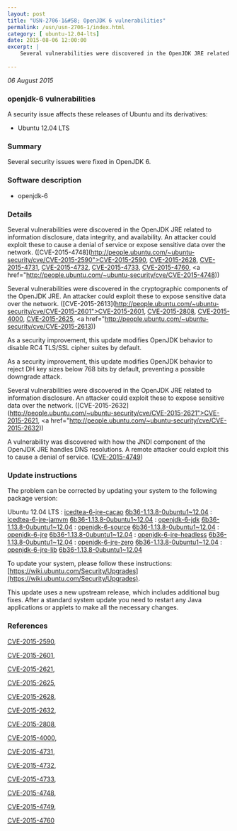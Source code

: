 ```yaml
---
layout: post
title: "USN-2706-1&#58; OpenJDK 6 vulnerabilities"
permalink: /usn/usn-2706-1/index.html
category: [ ubuntu-12.04-lts]
date: 2015-08-06 12:00:00
excerpt: |
    Several vulnerabilities were discovered in the OpenJDK JRE related to information disclosure, data integrity, and availability. An attacker could exploit these to cause a denial of service or expose sensitive data over the network. ([CVE-2015-4748](http://people.ubuntu.com/~ubuntu-security/cve/CVE-2015-2590">CVE-2015-2590</a>, <a href="http://people.ubuntu.com/~ubuntu-security/cve/CVE-2015-2628">CVE-2015-2628</a>, <a href="http://people.ubuntu.com/~ubuntu-security/cve/CVE-2015-4731">CVE-2015-4731</a>, <a href="http://people.ubuntu.com/~ubuntu-security/cve/CVE-2015-4732">CVE-2015-4732</a>, <a href="http://people.ubuntu.com/~ubuntu-security/cve/CVE-2015-4733">CVE-2015-4733</a>, <a href="http://people.ubuntu.com/~ubuntu-security/cve/CVE-2015-4760">CVE-2015-4760</a>, <a href="http://people.ubuntu.com/~ubuntu-security/cve/CVE-2015-4748))
    
--- 
```

 
 

*06 August 2015*

### openjdk-6 vulnerabilities

A security issue affects these releases of Ubuntu and its derivatives:

* Ubuntu 12.04 LTS

### Summary

Several security issues were fixed in OpenJDK 6. 

### Software description

* openjdk-6 

### Details

Several vulnerabilities were discovered in the OpenJDK JRE related to information disclosure, data integrity, and availability. An attacker could exploit these to cause a denial of service or expose sensitive data over the network. ([CVE-2015-4748](http://people.ubuntu.com/~ubuntu-security/cve/CVE-2015-2590">CVE-2015-2590</a>, <a href="http://people.ubuntu.com/~ubuntu-security/cve/CVE-2015-2628">CVE-2015-2628</a>, <a href="http://people.ubuntu.com/~ubuntu-security/cve/CVE-2015-4731">CVE-2015-4731</a>, <a href="http://people.ubuntu.com/~ubuntu-security/cve/CVE-2015-4732">CVE-2015-4732</a>, <a href="http://people.ubuntu.com/~ubuntu-security/cve/CVE-2015-4733">CVE-2015-4733</a>, <a href="http://people.ubuntu.com/~ubuntu-security/cve/CVE-2015-4760">CVE-2015-4760</a>, <a href="http://people.ubuntu.com/~ubuntu-security/cve/CVE-2015-4748))

Several vulnerabilities were discovered in the cryptographic components of the OpenJDK JRE. An attacker could exploit these to expose sensitive data over the network. ([CVE-2015-2613](http://people.ubuntu.com/~ubuntu-security/cve/CVE-2015-2601">CVE-2015-2601</a>, <a href="http://people.ubuntu.com/~ubuntu-security/cve/CVE-2015-2808">CVE-2015-2808</a>, <a href="http://people.ubuntu.com/~ubuntu-security/cve/CVE-2015-4000">CVE-2015-4000</a>, <a href="http://people.ubuntu.com/~ubuntu-security/cve/CVE-2015-2625">CVE-2015-2625</a>, <a href="http://people.ubuntu.com/~ubuntu-security/cve/CVE-2015-2613))

As a security improvement, this update modifies OpenJDK behavior to disable RC4 TLS/SSL cipher suites by default.

As a security improvement, this update modifies OpenJDK behavior to reject DH key sizes below 768 bits by default, preventing a possible downgrade attack.

Several vulnerabilities were discovered in the OpenJDK JRE related to information disclosure. An attacker could exploit these to expose sensitive data over the network. ([CVE-2015-2632](http://people.ubuntu.com/~ubuntu-security/cve/CVE-2015-2621">CVE-2015-2621</a>, <a href="http://people.ubuntu.com/~ubuntu-security/cve/CVE-2015-2632))

A vulnerability was discovered with how the JNDI component of the OpenJDK JRE handles DNS resolutions. A remote attacker could exploit this to cause a denial of service. ([CVE-2015-4749](http://people.ubuntu.com/~ubuntu-security/cve/CVE-2015-4749)) 

### Update instructions

The problem can be corrected by updating your system to the following package version:

Ubuntu 12.04 LTS
 : [icedtea-6-jre-cacao](https://launchpad.net/ubuntu/+source/openjdk-6) <span> [6b36-1.13.8-0ubuntu1~12.04](https://launchpad.net/ubuntu/+source/openjdk-6/6b36-1.13.8-0ubuntu1~12.04) </span> 
 : [icedtea-6-jre-jamvm](https://launchpad.net/ubuntu/+source/openjdk-6) <span> [6b36-1.13.8-0ubuntu1~12.04](https://launchpad.net/ubuntu/+source/openjdk-6/6b36-1.13.8-0ubuntu1~12.04) </span> 
 : [openjdk-6-jdk](https://launchpad.net/ubuntu/+source/openjdk-6) <span> [6b36-1.13.8-0ubuntu1~12.04](https://launchpad.net/ubuntu/+source/openjdk-6/6b36-1.13.8-0ubuntu1~12.04) </span> 
 : [openjdk-6-source](https://launchpad.net/ubuntu/+source/openjdk-6) <span> [6b36-1.13.8-0ubuntu1~12.04](https://launchpad.net/ubuntu/+source/openjdk-6/6b36-1.13.8-0ubuntu1~12.04) </span> 
 : [openjdk-6-jre](https://launchpad.net/ubuntu/+source/openjdk-6) <span> [6b36-1.13.8-0ubuntu1~12.04](https://launchpad.net/ubuntu/+source/openjdk-6/6b36-1.13.8-0ubuntu1~12.04) </span> 
 : [openjdk-6-jre-headless](https://launchpad.net/ubuntu/+source/openjdk-6) <span> [6b36-1.13.8-0ubuntu1~12.04](https://launchpad.net/ubuntu/+source/openjdk-6/6b36-1.13.8-0ubuntu1~12.04) </span> 
 : [openjdk-6-jre-zero](https://launchpad.net/ubuntu/+source/openjdk-6) <span> [6b36-1.13.8-0ubuntu1~12.04](https://launchpad.net/ubuntu/+source/openjdk-6/6b36-1.13.8-0ubuntu1~12.04) </span> 
 : [openjdk-6-jre-lib](https://launchpad.net/ubuntu/+source/openjdk-6) <span> [6b36-1.13.8-0ubuntu1~12.04](https://launchpad.net/ubuntu/+source/openjdk-6/6b36-1.13.8-0ubuntu1~12.04) </span> 

To update your system, please follow these instructions: [https://wiki.ubuntu.com/Security/Upgrades](https://wiki.ubuntu.com/Security/Upgrades).

This update uses a new upstream release, which includes additional bug fixes. After a standard system update you need to restart any Java applications or applets to make all the necessary changes. 

### References

 
 [CVE-2015-2590](http://people.ubuntu.com/~ubuntu-security/cve/CVE-2015-2590), 

 [CVE-2015-2601](http://people.ubuntu.com/~ubuntu-security/cve/CVE-2015-2601), 

 [CVE-2015-2621](http://people.ubuntu.com/~ubuntu-security/cve/CVE-2015-2621), 

 [CVE-2015-2625](http://people.ubuntu.com/~ubuntu-security/cve/CVE-2015-2625), 

 [CVE-2015-2628](http://people.ubuntu.com/~ubuntu-security/cve/CVE-2015-2628), 

 [CVE-2015-2632](http://people.ubuntu.com/~ubuntu-security/cve/CVE-2015-2632), 

 [CVE-2015-2808](http://people.ubuntu.com/~ubuntu-security/cve/CVE-2015-2808), 

 [CVE-2015-4000](http://people.ubuntu.com/~ubuntu-security/cve/CVE-2015-4000), 

 [CVE-2015-4731](http://people.ubuntu.com/~ubuntu-security/cve/CVE-2015-4731), 

 [CVE-2015-4732](http://people.ubuntu.com/~ubuntu-security/cve/CVE-2015-4732), 

 [CVE-2015-4733](http://people.ubuntu.com/~ubuntu-security/cve/CVE-2015-4733), 

 [CVE-2015-4748](http://people.ubuntu.com/~ubuntu-security/cve/CVE-2015-4748), 

 [CVE-2015-4749](http://people.ubuntu.com/~ubuntu-security/cve/CVE-2015-4749), 

 [CVE-2015-4760](http://people.ubuntu.com/~ubuntu-security/cve/CVE-2015-4760)
 

